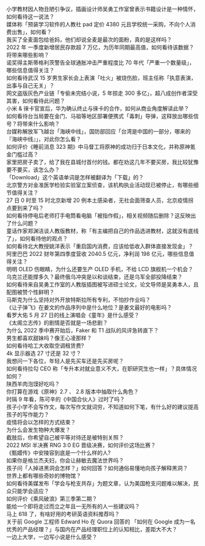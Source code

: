 小学教材因人物丑陋引争议，插画设计师吴勇工作室曾表示书籍设计是一种情怀，如何看待这一说法？  
媒体称「预装学习软件的人教社 pad 定价 4380 元且学校统一采购，不向个人消费出售」，如何看？  
我买了全麦面包给爸妈，他们却说全麦是最次的面粉，真的是这样吗？  
2022 年 一季度新增居民存款超 7 万亿，为历年同期最高值，如何看待该数据？将带来哪些影响？  
诺奖得主斯蒂格利茨警告全球通胀冲击严重程度比 70 年代「严重一个数量级」，哪些信息值得关注？  
如何看待武汉 15 岁男生家长会上表演「吐火」被烧伤脸，班主任称「执意表演，出事与自己无关」？  
网文盗版灰色产业链「专偷未完结小说，5 年掠走 300 多亿」，超八成创作者深受其害，如何看待此问题？  
小米 & 徕卡官宣后，华为确认终止与徕卡的合作，如何从商业角度解读此举？  
如何看待台当局要在金门、马祖等地区部署便携式「毒刺」导弹，这释放出哪些信号？将带来什么影响？  
台媒称解放军飞越台「海峡中线」，国防部回应「台湾是中国的一部分，哪来的『海峡中线』」，对此你怎么看？  
如何评价《睡前消息 323 期》中马督工将原神的成功归于日本文化，并称原神氪金门槛过高？  
家里把房子卖了，给了我在县城付首付的钱。都在劝这几年不要买房，我比较犹豫要不要买，该怎么办？  
「Download」这个英语单词是怎样被翻译为「下载」的？  
北京警方对金准医学检验实验室立案侦查，该机构执业活动现已被停止，有哪些细节值得关注？  
27 日 0 时至 15 时北京新增 20 例本土感染者，无社会面筛查人员，北京疫情拐点要到来了吗？  
如何看待停电后老师打手电筒看电脑「被指作假」，相关视频随后删除？这反映出了什么问题？  
童话作家郑渊洁谈人教版教材，称「有主编把自己的作品选进教材，这就没有底线了」，如何看待他的观点？  
如何看待北大教授姚洋表示「重启国内消费，应该给低收入群体直接发现金」？  
阿里巴巴 2022 财年第四季度营收 2040.5 亿元，净利润 198 亿元，哪些信息值得关注？  
明明 OLED 伤眼睛，为什么还要生产 OLED 手机，不给 LCD 旗舰机一个机会？  
乌克兰还能撑多久？最终俄乌冲突是以和谈结束，还是乌军全部投降结束？  
如何看待来自吴勇工作室的人教版插图被写进硕士论文，论文导师是吴勇本人，且配图被赞个性鲜明？  
马斯克为什么坚持对外开放特斯拉所有专利，不怕抄作业吗？  
《让子弹飞》在姜文的作品序列中是什么地位？是姜文最好的电影吗？  
看罗大佑 5 月 27 日的线上演唱会《童年》是什么感受？  
《太阁立志传》的剧情是否就是一场悲剧？  
为什么 2022 季中赛开始后，Faker 和 T1 战队的风评急转直下？  
男生都喜欢甜妹吗？像王心凌那样？  
如何看待哈工大收取空调租赁费?  
4k 显示器选 27 寸还是 32 寸？  
我想问一下各位，年轻人是先买车还是先买房呢？  
如何看待拉勾 CEO 称「专升本对就业意义不大，在职研究生也一样」？具体情况如何？  
陕西羊肉泡馍好吃吗？  
你打算在游戏《原神》2.7 、 2.8 版本中抽取什么角色？  
时隔 9 年看，陈可辛的《中国合伙人》过时了吗？  
孩子小学不会写作文，每次写作文就词穷，不知道如何下笔，有什么好的建议提高孩子的写作能力？  
疫情将会以怎样的方式结束？  
为什么会发生物种大爆发？  
截肢后，你希望自己被平等对待还是被特别关照？  
2022 MSI 半决赛 RNG 3:0 EG 晋级决赛，如何评价这场比赛？  
《甄嬛传》中安陵容到底是一个什么样的人?  
如果你是格兰杰夫妇，你会让赫敏去魔法世界吗？  
孩子问「人掉进黑洞会怎样？」如何回答？如何通俗易懂地向孩子解释黑洞？  
世界上都有哪些奇妙的博物馆？  
如何看待美媒发布「学会与枪支共存」为题文章，认为美国枪支问题难以解决，民众只能学会适应？  
如何评价《乘风破浪》第三季第二期？  
能给一个即将走过而立之年且一无所有的人一些建议吗？  
马上 618 了，有啥好用的考研英语资料推荐吗？  
关于前 Google 工程师 Edward Ho 在 Quora 回答的 「如何在 Google 成为一名优秀的产品经理？」与国内在产品经理职位上的认知相比，差距大不大？  
一边上大学，一边写小说是什么感受？  
